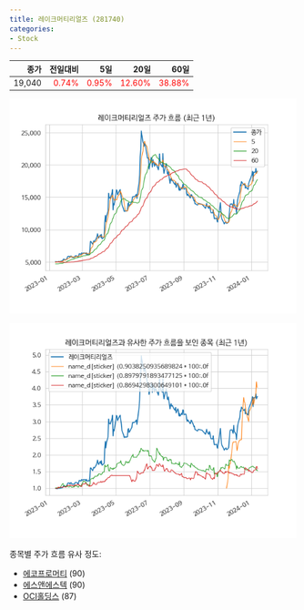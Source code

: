 ```yaml
---
title: 레이크머티리얼즈 (281740)
categories:
- Stock
---
```


|종가|전일대비|5일|20일|60일|
|---:|-------:|--:|---:|---:|
|19,040|<span style="color: red">0.74%</span>|<span style="color: red">0.95%</span>|<span style="color: red">12.60%</span>|<span style="color: red">38.88%</span>|


<!-- more -->

![281740](/assets/images/stock/281740.png)

![281740](/assets/images/stock/281740_sim.png)

종목별 주가 흐름 유사 정도:
- [에코프로머티](/stock/450080/) (90)
- [에스앤에스텍](/stock/101490/) (90)
- [OCI홀딩스](/stock/010060/) (87)